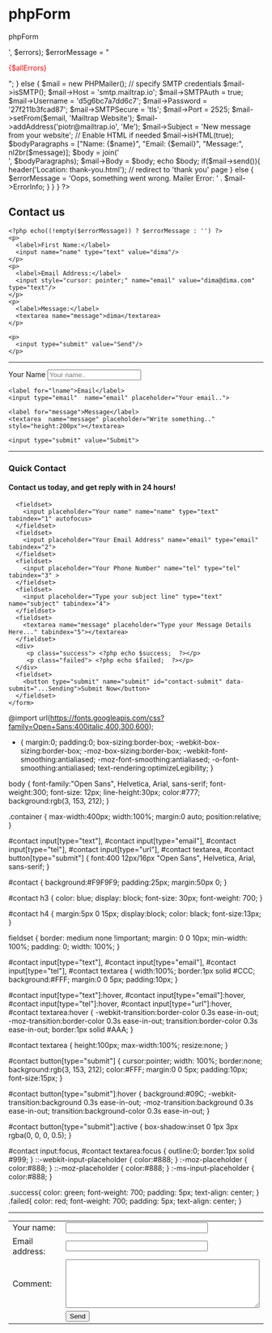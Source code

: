 # phpForm
phpForm

<?php

use PHPMailer\PHPMailer\PHPMailer;
require __DIR__ . '/vendor/autoload.php';

$errors = [];
$errorMessage = '';

if (!empty($_POST)) {
    $name = $_POST['name'];
    $email = $_POST['email'];
    $message = $_POST['message'];

    if (empty($name)) {
        $errors[] = 'Name is empty';
    }

    if (empty($email)) {
        $errors[] = 'Email is empty';
    } else if (!filter_var($email, FILTER_VALIDATE_EMAIL)) {
        $errors[] = 'Email is invalid';
    }

    if (empty($message)) {
        $errors[] = 'Message is empty';
    }


    if (!empty($errors)) {
        $allErrors = join('<br/>', $errors);
        $errorMessage = "<p style='color: red;'>{$allErrors}</p>";
    } else {
        $mail = new PHPMailer();

        // specify SMTP credentials
        $mail->isSMTP();
        $mail->Host = 'smtp.mailtrap.io';
        $mail->SMTPAuth = true;
        $mail->Username = 'd5g6bc7a7dd6c7';
        $mail->Password = '27f211b3fcad87';
        $mail->SMTPSecure = 'tls';
        $mail->Port = 2525;

        $mail->setFrom($email, 'Mailtrap Website');
        $mail->addAddress('piotr@mailtrap.io', 'Me');
        $mail->Subject = 'New message from your website';

        // Enable HTML if needed
        $mail->isHTML(true);

        $bodyParagraphs = ["Name: {$name}", "Email: {$email}", "Message:", nl2br($message)];
        $body = join('<br />', $bodyParagraphs);
        $mail->Body = $body;

        echo $body;
        if($mail->send()){

            header('Location: thank-you.html'); // redirect to 'thank you' page
        } else {
            $errorMessage = 'Oops, something went wrong. Mailer Error: ' . $mail->ErrorInfo;
        }
    }
}

?>

<html>
<body>
  <form action="/swiftmailer_form.php" method="post" id="contact-form">
    <h2>Contact us</h2>

    <?php echo((!empty($errorMessage)) ? $errorMessage : '') ?>
    <p>
      <label>First Name:</label>
      <input name="name" type="text" value="dima"/>
    </p>
    <p>
      <label>Email Address:</label>
      <input style="cursor: pointer;" name="email" value="dima@dima.com" type="text"/>
    </p>
    <p>
      <label>Message:</label>
      <textarea name="message">dima</textarea>
    </p>

    <p>
      <input type="submit" value="Send"/>
    </p>
  </form>
  <script src="//cdnjs.cloudflare.com/ajax/libs/validate.js/0.13.1/validate.min.js"></script>
  <script>
      const constraints = {
          name: {
              presence: {allowEmpty: false}
          },
          email: {
              presence: {allowEmpty: false},
              email: true
          },
          message: {
              presence: {allowEmpty: false}
          }
      };

      const form = document.getElementById('contact-form');

      form.addEventListener('submit', function (event) {
          const formValues = {
              name: form.elements.name.value,
              email: form.elements.email.value,
              message: form.elements.message.value
          };

          const errors = validate(formValues, constraints);

          if (errors) {
              event.preventDefault();
              const errorMessage = Object
                  .values(errors)
                  .map(function (fieldValues) {
                      return fieldValues.join(', ')
                  })
                  .join("\n");

              alert(errorMessage);
          }
      }, false);
  </script>
</body>
</html>

-------------------------------------------------------------------------------


<form action="mail.php" method="post">
    <label for="name">Your Name</label>
    <input type="text"  name="name" placeholder="Your name..">

    <label for="lname">Email</label>
    <input type="email"  name="email" placeholder="Your email..">
   
    <label for="message">Message</label>
    <textarea  name="message" placeholder="Write something.." style="height:200px"></textarea>

    <input type="submit" value="Submit">
  </form>



  <?php
//get data from form  
$name = $_POST['name'];
$email= $_POST['email'];
$message= $_POST['message'];
$to = "youremail@mail.com";
$subject = "Mail From website";
$txt ="Name = ". $name . "\r\n  Email = " . $email . "\r\n Message =" . $message;
$headers = "From: noreply@yoursite.com" . "\r\n" .
"CC: somebodyelse@example.com";
if($email!=NULL){
    mail($to,$subject,$txt,$headers);
}
//redirect
header("Location:thankyou.html");
?>

------------------------------------------------------------------------------

<?php include 'sentMail.php';?>
 
<!DOCTYPE html>
<html lang="en">
<head>
  <meta charset="UTF-8">
  <meta http-equiv="X-UA-Compatible" content="IE=edge">
  <meta name="viewport" content="width=device-width, initial-scale=1.0">
  <title>Document</title>
  <link rel="stylesheet" href="style.css">
</head>
<body>
  <div class="container">  
    <form id="contact" action="" method="post">
      <h3>Quick Contact</h3>
      <h4>Contact us today, and get reply with in 24 hours!</h4>
 
      <fieldset>
        <input placeholder="Your name" name="name" type="text" tabindex="1" autofocus>
      </fieldset>
      <fieldset>
        <input placeholder="Your Email Address" name="email" type="email" tabindex="2">
      </fieldset>
      <fieldset>
        <input placeholder="Your Phone Number" name="tel" type="tel" tabindex="3" >
      </fieldset>
      <fieldset>
        <input placeholder="Type your subject line" type="text" name="subject" tabindex="4">
      </fieldset>
      <fieldset>
        <textarea name="message" placeholder="Type your Message Details Here..." tabindex="5"></textarea>
      </fieldset>
      <div>
         <p class="success"> <?php echo $success;  ?></p>
         <p class="failed"> <?php echo $failed;  ?></p>
      </div>
      <fieldset>
        <button type="submit" name="submit" id="contact-submit" data-submit="...Sending">Submit Now</button>
      </fieldset>
    </form>
    
     
  </div>
</body>
</html>










@import url(https://fonts.googleapis.com/css?family=Open+Sans:400italic,400,300,600);
 
* {
    margin:0;
    padding:0;
    box-sizing:border-box;
    -webkit-box-sizing:border-box;
    -moz-box-sizing:border-box;
    -webkit-font-smoothing:antialiased;
    -moz-font-smoothing:antialiased;
    -o-font-smoothing:antialiased;
    text-rendering:optimizeLegibility;
}
 
body {
    font-family:"Open Sans", Helvetica, Arial, sans-serif;
    font-weight:300;
    font-size: 12px;
    line-height:30px;
    color:#777;
    background:rgb(3, 153, 212);
}
 
.container {
    max-width:400px;
    width:100%;
    margin:0 auto;
    position:relative;
}
 
#contact input[type="text"], #contact input[type="email"], #contact input[type="tel"], #contact input[type="url"], #contact textarea, #contact button[type="submit"] { font:400 12px/16px "Open Sans", Helvetica, Arial, sans-serif; }
 
#contact {
    background:#F9F9F9;
    padding:25px;
    margin:50px 0;
}
 
#contact h3 {
    color: blue;
    display: block;
    font-size: 30px;
    font-weight: 700;
}
 
#contact h4 {
    margin:5px 0 15px;
    display:block;
    color: black;
    font-size:13px;
}
 
fieldset {
    border: medium none !important;
    margin: 0 0 10px;
    min-width: 100%;
    padding: 0;
    width: 100%;
}
 
#contact input[type="text"], #contact input[type="email"], #contact input[type="tel"], #contact textarea {
    width:100%;
    border:1px solid #CCC;
    background:#FFF;
    margin:0 0 5px;
    padding:10px;
}
 
#contact input[type="text"]:hover, #contact input[type="email"]:hover, #contact input[type="tel"]:hover, #contact input[type="url"]:hover, #contact textarea:hover {
    -webkit-transition:border-color 0.3s ease-in-out;
    -moz-transition:border-color 0.3s ease-in-out;
    transition:border-color 0.3s ease-in-out;
    border:1px solid #AAA;
}
 
#contact textarea {
    height:100px;
    max-width:100%;
  resize:none;
}
 
#contact button[type="submit"] {
    cursor:pointer;
    width: 100%;
    border:none;
    background:rgb(3, 153, 212);
    color:#FFF;
    margin:0 0 5px;
    padding:10px;
    font-size:15px;
}
 
#contact button[type="submit"]:hover {
    background:#09C;
    -webkit-transition:background 0.3s ease-in-out;
    -moz-transition:background 0.3s ease-in-out;
    transition:background-color 0.3s ease-in-out;
}
 
#contact button[type="submit"]:active { box-shadow:inset 0 1px 3px rgba(0, 0, 0, 0.5); }
 
#contact input:focus, #contact textarea:focus {
    outline:0;
    border:1px solid #999;
}
::-webkit-input-placeholder {
 color:#888;
}
:-moz-placeholder {
 color:#888;
}
::-moz-placeholder {
 color:#888;
}
:-ms-input-placeholder {
 color:#888;
}
 
.success{
    color: green;
    font-weight: 700;
    padding: 5px;
    text-align: center;
}
.failed{
    color: red;
    font-weight: 700;
    padding: 5px;
    text-align: center;
}




<?php  
 
if(isset($_POST['submit'])) {
 $mailto = "hmawebdesign@hotmail.com";  //My email address
 //getting customer data
 $name = $_POST['name']; //getting customer name
 $fromEmail = $_POST['email']; //getting customer email
 $phone = $_POST['tel']; //getting customer Phome number
 $subject = $_POST['subject']; //getting subject line from client
 $subject2 = "Confirmation: Message was submitted successfully | HMA WebDesign"; // For customer confirmation
 
 //Email body I will receive
 $message = "Cleint Name: " . $name . "\n"
 . "Phone Number: " . $phone . "\n\n"
 . "Client Message: " . "\n" . $_POST['message'];
 
 //Message for client confirmation
 $message2 = "Dear" . $name . "\n"
 . "Thank you for contacting us. We will get back to you shortly!" . "\n\n"
 . "You submitted the following message: " . "\n" . $_POST['message'] . "\n\n"
 . "Regards," . "\n" . "- HMA WebDesign";
 
 //Email headers
 $headers = "From: " . $fromEmail; // Client email, I will receive
 $headers2 = "From: " . $mailto; // This will receive client
 
 //PHP mailer function
 
  $result1 = mail($mailto, $subject, $message, $headers); // This email sent to My address
  $result2 = mail($fromEmail, $subject2, $message2, $headers2); //This confirmation email to client
 
  //Checking if Mails sent successfully
 
  if ($result1 && $result2) {
    $success = "Your Message was sent Successfully!";
  } else {
    $failed = "Sorry! Message was not sent, Try again Later.";
  }
 
}
 
?>
------------------------------------------------------------------------------

<form action="test.php" method="post">
<table width="400" border="0" cellspacing="2" cellpadding="0">
<tr>
<td width="29%" class="bodytext">Your name:</td>
<td width="71%"><input name="name" type="text" id="name" size="32"></td>
</tr>
<tr>
<td class="bodytext">Email address:</td>
<td><input name="email" type="text" id="email" size="32"></td>
</tr>
<tr>
<td class="bodytext">Comment:</td>
<td><textarea name="comment" cols="45" rows="6" id="comment" class="bodytext"></textarea></td>
</tr>
<tr>
<td class="bodytext"> </td>
<td align="left" valign="top"><input type="submit" name="Submit" value="Send"></td>
</tr>
</table>
</form>

<?php
$ToEmail = 'youremail@site.com';
$EmailSubject = 'Site contact form';
$mailheader = "From: ".$_POST["email"]."\r\n";
$mailheader .= "Reply-To: ".$_POST["email"]."\r\n";
$mailheader .= "Content-type: text/html; charset=iso-8859-1\r\n";
$MESSAGE_BODY = "Name: ".$_POST["name"]."";
$MESSAGE_BODY .= "Email: ".$_POST["email"]."";
$MESSAGE_BODY .= "Comment: ".nl2br($_POST["comment"])."";
mail($ToEmail, $EmailSubject, $MESSAGE_BODY, $mailheader) or die ("Failure");
?>

